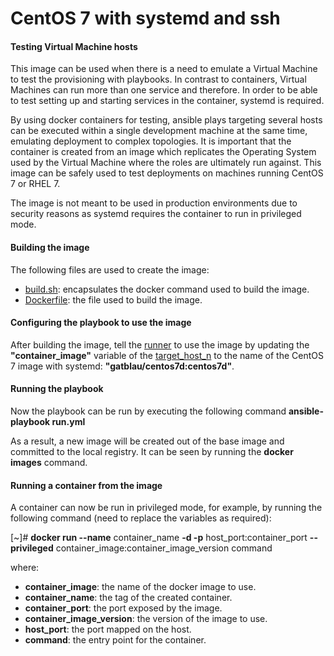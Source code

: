 # CentOS 7 with systemd and ssh


#### Testing Virtual Machine hosts

This image can be used when there is a need to emulate a Virtual Machine to test the provisioning with playbooks. In contrast to containers, Virtual Machines can run more than one service and therefore. In order to be able to test setting up and starting services in the container, systemd is required.

By using docker containers for testing, ansible plays targeting several hosts can be executed within a single development machine at the same time, emulating deployment to complex topologies. It is important that the container is created from an image which replicates the Operating System used by the Virtual Machine where the roles are ultimately run against. This image can be safely used to test deployments on machines running CentOS 7 or RHEL 7.

The image is not meant to be used in production environments due to security reasons as systemd requires the container to run in privileged mode.



#### Building the image

The following files are used to create the image:

- [build.sh](./build.sh): encapsulates the docker command used to build the image.
- [Dockerfile](./Dockerfile): the file used to build the image.



#### Configuring the playbook to use the image

After building the image, tell the [runner](../../provision/run.yml) to use the image by updating the **"container_image"** variable of the [target_host_n](../../provision/target_host1.yml) to the name of the CentOS 7 image with systemd: **"gatblau/centos7d:centos7d"**.



#### Running the playbook

Now the playbook can be run by executing the following command **ansible-playbook run.yml**

As a result, a new image will be created out of the base image and committed to the local registry. It can be seen by running the  **docker images** command.



#### Running a container from the image

A container can now be run in privileged mode, for example, by running the following command (need to replace the variables as required):

[~]# **docker run --name** container_name **-d -p** host_port:container_port **--privileged** container_image:container_image_version command 

where:
- **container_image**: the name of the docker image to use.
- **container_name**: the tag of the created container.
- **container_port**: the port exposed by the image.
- **container_image_version**: the version of the image to use.
- **host_port**: the port mapped on the host.
- **command**: the entry point for the container.

